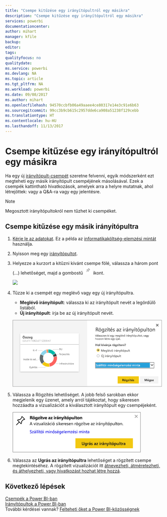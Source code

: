 ```yaml
---
title: "Csempe kitűzése egy irányítópultról egy másikra"
description: "Csempe kitűzése egy irányítópultról egy másikra"
services: powerbi
documentationcenter: 
author: mihart
manager: kfile
backup: 
editor: 
tags: 
qualityfocus: no
qualitydate: 
ms.service: powerbi
ms.devlang: NA
ms.topic: article
ms.tgt_pltfrm: NA
ms.workload: powerbi
ms.date: 09/08/2017
ms.author: mihart
ms.openlocfilehash: 94570ccbfb06a49aaee4ce80317e14e3c91e6b63
ms.sourcegitcommit: 99cc3b9cb615c2957dde6ca908a51238f129cebb
ms.translationtype: HT
ms.contentlocale: hu-HU
ms.lasthandoff: 11/13/2017
---
```

# <a name="pin-a-tile-from-one-dashboard-to-another-dashboard"></a>Csempe kitűzése egy irányítópultról egy másikra
Ha egy új [irányítópult-csempét](service-dashboard-tiles.md) szeretne felvenni, egyik módszerként ezt megteheti egy másik irányítópult csempéjének másolásával. Ezek a csempék kattintható hivatkozások, amelyek arra a helyre mutatnak, ahol létrejöttek: vagy a Q&A-ra vagy egy jelentésre. 

> [!NOTE]
> Megosztott irányítópultokról nem tűzhet ki csempéket.
> 
> 

## <a name="pin-a-tile-to-another-dashboard"></a>Csempe kitűzése egy másik irányítópultra
1. [Kérje le az adatokat](service-get-data.md). Ez a példa az [informatikaköltség-elemzési mintát](sample-it-spend.md) használja.
2. Nyisson meg egy [irányítópultot](service-dashboards.md).
3. Helyezze a kurzort a kitűzni kívánt csempe fölé, válassza a három pont (...) lehetőséget, majd a gombostű ![](media/service-pin-tile-to-another-dashboard/pbi_pintile.png) ikont.  
   
   ![](media/service-pin-tile-to-another-dashboard/power-bi-tile-menu.png)
4. Tűzze ki a csempét egy meglévő vagy egy új irányítópultra. 
   
   * **Meglévő irányítópult**: válassza ki az irányítópult nevét a legördülő listából.
   * **Új irányítópult**: írja be az új irányítópult nevét.
   
   ![](media/service-pin-tile-to-another-dashboard/pbi_pintoanotherdash.png)
5. Válassza a Rögzítés lehetőséget.
   A jobb felső sarokban ekkor megjelenik egy üzenet, amely arról tájékoztat, hogy sikeresen hozzáadta a vizualizációt a kiválasztott irányítópult egy csempéjeként.
   
   ![](media/service-pin-tile-to-another-dashboard/power-bi-pin-success.png)
6. Válassza az **Ugrás az irányítópultra** lehetőséget a rögzített csempe megtekintéséhez. A rögzített vizualizációt itt [átnevezheti, átméretezheti, és áthelyezheti, vagy hivatkozást hozhat létre hozzá](service-dashboard-edit-tile.md).

## <a name="next-steps"></a>Következő lépések
[Csempék a Power BI-ban](service-dashboard-tiles.md)  
[Irányítópultok a Power BI-ban](service-dashboards.md)  
További kérdései vannak? [Felteheti őket a Power BI-közösségnek](http://community.powerbi.com/)

